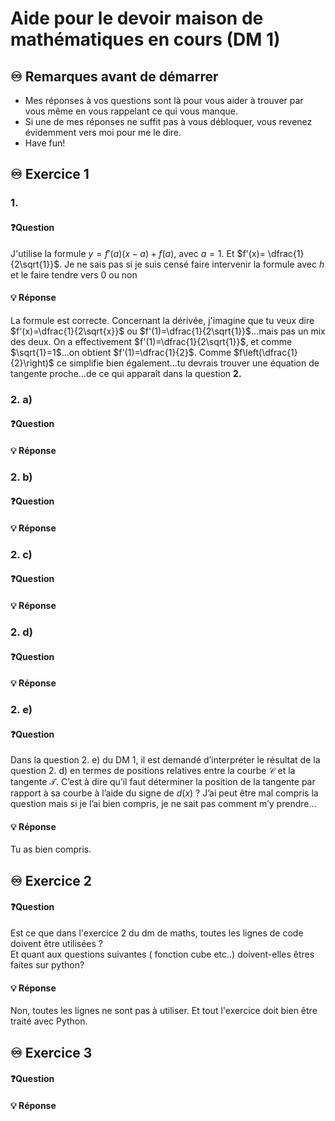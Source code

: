 # Aide pour le devoir maison de mathématiques en cours (DM 1)
## ♾️ Remarques avant de démarrer
- Mes réponses à vos questions sont là pour vous aider à trouver par vous même en vous rappelant ce qui vous manque.
- Si une de mes réponses ne suffit pas à vous débloquer, vous revenez évidemment vers moi pour me le dire.
- Have fun!

## ♾️ Exercice 1

### 1.
#### ❓Question

J'utilise la formule $y=f'(a)(x-a)+f(a)$, avec $a=1$. Et $f'(x)= \dfrac{1}{2\sqrt{1}}$.
Je ne sais pas si je suis censé faire intervenir la formule avec $h$ et le faire tendre vers 0 ou non
####  💡 Réponse
La formule est correcte.
Concernant la dérivée, j'imagine que tu veux dire $f'(x)=\dfrac{1}{2\sqrt{x}}$ ou $f'(1)=\dfrac{1}{2\sqrt{1}}$...mais pas un mix des deux.
On a effectivement $f'(1)=\dfrac{1}{2\sqrt{1}}$, et comme $\sqrt{1}=1$...on obtient $f'(1)=\dfrac{1}{2}$.
Comme $f\left(\dfrac{1}{2}\right)$ ce simplifie bien également...tu devrais trouver une équation de tangente proche...de ce qui apparaît dans la question **2.**

### 2. a)
#### ❓Question
####  💡 Réponse

### 2. b)
#### ❓Question
####  💡 Réponse

### 2. c)
#### ❓Question
####  💡 Réponse

### 2. d)
#### ❓Question
####  💡 Réponse

### 2. e)
#### ❓Question

Dans la question 2. e) du DM 1, il est demandé d’interpréter le résultat de la question 2. d) en termes de positions relatives entre la courbe $\mathcal{C}$ et la tangente $\mathcal{T}$. C’est à dire qu’il faut déterminer la position de la tangente par rapport à sa courbe à l’aide du signe de $d(x)$ ? J’ai peut être mal compris la question mais si je l’ai bien compris, je ne sait pas comment m’y prendre…
####  💡 Réponse

Tu as bien compris.





## ♾️ Exercice 2

#### ❓Question

Est ce que dans l'exercice 2 du dm de maths, toutes les lignes de code doivent être utilisées ?  
Et quant aux questions suivantes ( fonction cube etc..) doivent-elles êtres faites sur python?

####  💡 Réponse

Non, toutes les lignes ne sont pas à utiliser.
Et tout l'exercice doit bien être traité avec Python.

## ♾️ Exercice 3

#### ❓Question

####  💡 Réponse

